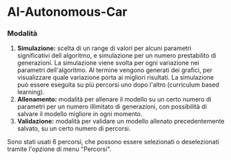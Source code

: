 # AI-Autonomous-Car

### Modalità
1. **Simulazione:** scelta di un range di valori per alcuni parametri significativi dell algoritmo, e simulazione per un numero
prestabilito di generazioni. La simulazione viene svolta per ogni variazione nei parametri dell'algoritmo. Al termine vengono 
generati dei grafici, per visualizzare quale variazione porta ai migliori risultati. La simulazione può essere eseguita su più
percorsi uno dopo l'altro (curriculum based learning).
2. **Allenamento:** modalità per allenare il modello su un certo numero di parametri per un numero illimitato di generazioni, con 
possibilità di salvare il modello migliore in ogni momento.
3. **Validazione:** modalità per validare un modello allenato precedentemente salvato, su un certo numero di percorsi.

Sono stati usati 6 percorsi, che possono essere selezionati o deselezionati tramite l'opzione di menu "Percorsi".

